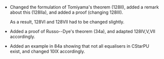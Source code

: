 * Changed the formulation of Tomiyama's theorem (128II),
    added a remark about this (128IIa), and added a proof
    (changing 128III).
    
    As a result, 128VI and 128VII had to be changed slightly.

* Added a proof of Russo--Dye's theorem (34a), and adapted
  128IV,V,VII accordingly.

* Added an example in 84a showing that not all equalisers in CStarPU exist,
  and changed 10IX accordingly.
   
